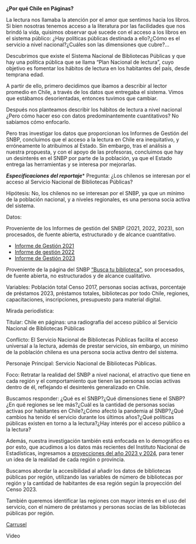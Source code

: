 ****¿Por qué Chile en Páginas?****

La lectura nos llamaba la atención por el amor que sentimos hacia los libros. Si bien nosotras tenemos acceso a la literatura por las facilidades que nos brindó la vida, quisimos observar qué sucede con el acceso a los libros en el sistema público: ¿Hay políticas públicas destinada a ello?¿Cómo es el servicio a nivel nacional?¿Cuáles son las dimensiones que cubre?... 

Descubrimos que existe el Sistema Nacional de Bibliotecas Públicas y que hay una política pública que se llama “Plan Nacional de lectura”, cuyo objetivo es fomentar los hábitos de lectura en los habitantes del país, desde temprana edad.

A partir de ello, primero decidimos que íbamos a describir al lector promedio en Chile, a través de los datos que entregaba el sistema. Vimos que estábamos desorientadas, entonces tuvimos que cambiar.

Después nos planteamos describir los hábitos de lectura a nivel nacional ¿Pero cómo hacer eso con datos predominantemente cuantitativos? No sabíamos cómo enfocarlo. 

Pero tras investigar los datos que proporcionan los Informes de Gestión del SNBP, concluimos que el acceso a la lectura en Chile era inequitativo, y erróneamente lo atribuímos al Estado. Sin embargo, tras el análisis a nuestra propuesta, y con el apoyo de las profesoras, concluimos que hay un desinterés en el SNBP por parte de la población, ya que el Estado entrega las herramientas y se interesa por mejorarlas. 

***Especificaciones del reportaje****
Pregunta: ¿Los chilenos se interesan por el acceso al Servicio Nacional de Bibliotecas Públicas?

Hipótesis: No, los chilenos no se interesan por el SNBP, ya que un mínimo de la población nacional, y a niveles regionales, es una persona socia activa del sistema. 

Datos: 

Proveniente de los Informes de gestión del SNBP (2021, 2022, 2023), son procesados, de fuente abierta, estructurado y de alcance cuantitativo.
* [Informe de Gestión 2021](https://www.bibliotecaspublicas.gob.cl/sites/www.bibliotecaspublicas.gob.cl/files/2022-04/SNBP_informe2021_VF.pdf)  
* [Informe de gestión 2022](https://www.bibliotecaspublicas.gob.cl/sites/www.bibliotecaspublicas.gob.cl/files/2023-04/SNBP_informe2022_1503_0.pdf)  
* [Informe de Gestión 2023](https://www.bibliotecaspublicas.gob.cl/sites/www.bibliotecaspublicas.gob.cl/files/2024-04/SNBP_informe2023_final.pdf)

Proveniente de la página del SNBP [“Busca tu biblioteca"](https://www.bibliotecaspublicas.gob.cl/buscar-biblioteca), son procesados, de fuente abierta, no estructurados y de alcance cualitativo. 

Variables: Población total Censo 2017, personas socias activas, porcentaje de préstamos 2023, préstamos totales, bibliotecas por todo Chile, regiones, capacitaciones, inscripciones, presupuesto para material digital. 

Mirada periodística: 

Titular: Chile en páginas: una radiografía del acceso público al Servicio Nacional de Bibliotecas Públicas

Conflicto: El Servicio Nacional de Bibliotecas Públicas facilita el acceso universal a la lectura, además de prestar servicios, sin embargo, un mínimo de la población chilena es una persona socia activa dentro del sistema. 

Personaje Principal: Servicio Nacional de Bibliotecas Públicas.

Foco: Retratar la realidad del SNBP a nivel nacional, el atractivo que tiene en cada región y el comportamiento que tienen las personas socias activas dentro de él, reflejando el desinterés generalizado en Chile. 

Buscamos responder: ¿Qué es el SNBP?¿Qué dimensiones tiene el SNBP?¿En qué regiones se lee más?¿Cuál es la cantidad de personas socias activas por habitantes en Chile?¿Cómo afectó la pandemia al SNBP?¿Qué cambios ha tenido el servicio durante los últimos años?¿Qué políticas públicas existen en torno a la lectura?¿Hay interés por el acceso público a la lectura?

Además, nuestra investigación también está enfocada en lo demográfico es por esto, que acudimos a los datos más recientes del Instituto Nacional de Estadísticas, ingresamos a [proyecciones del año 2023 y 2024](https://www.ine.gob.cl/docs/default-source/proyecciones-de-poblacion/cuadros-estadisticos/base-2017/ine_estimaciones-y-proyecciones-2002-2035_base-2017_region_area_tabulados.xlsx?sfvrsn=e9bd6edf_6), para tener un idea de la realidad de cada región o provincia. 

Buscamos abordar la accesibilidad al añadir los datos de bibliotecas públicas por región, utilizando las variables de número de bibliotecas por región y la cantidad de habitantes de esa región según la proyección del Censo 2023\.

También queremos identificar las regiones con mayor interés en el uso del servicio, con el número de préstamos y personas socias de las bibliotecas públicas por región.

[Carrusel](https://github.com/Fariver/Proyecto-Chile-en-Paginas/blob/0b04c6d6790c62eab86810ac0042e18da91f2f9e/Entrega_05/Readme/presentacion_chile_en_p%C3%A1ginas.pdf)

Video  
